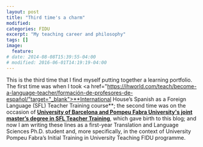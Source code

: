 ```yaml
---
layout: post
title: "Third time's a charm"
modified:
categories: FIDU
excerpt: "My teaching career and philosophy"
tags: []
image:
  feature:
# date: 2014-08-08T15:39:55-04:00
# modified: 2016-06-01T14:19:19-04:00
---
```


This is the third time that I find myself putting together a learning portfolio. The first time was when I took <a href="https://ihworld.com/teach/become-a-language-teacher/formación-de-profesores-de-español/"target="_blank">**International House’s Spanish as a Foreign Language (SFL) Teacher Training course**</a>; the second time was on the occasion of <a href=" https://www.ub.edu/portal/web/educacion/masteres-universitarios/-/ensenyament/detallEnsenyament/1060507" target="_blank">**University of Barcelona and Pompeu Fabra University's joint master’s degree in SFL Teacher Training**</a>, which gave birth to this blog; and now I am writing these lines as a first-year Translation and Language Sciences Ph.D. student and, more specifically, in the context of University Pompeu Fabra’s Initial Training in University Teaching FIDU programme.
